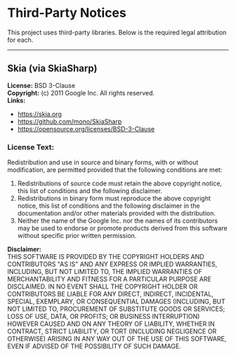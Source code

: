 # Third-Party Notices

This project uses third-party libraries. Below is the required legal attribution for each.

---

## Skia (via SkiaSharp)

**License:** BSD 3-Clause  
**Copyright:** (c) 2011 Google Inc. All rights reserved.  
**Links:**

- https://skia.org
- https://github.com/mono/SkiaSharp
- https://opensource.org/licenses/BSD-3-Clause

### License Text:

Redistribution and use in source and binary forms, with or without modification, are permitted provided that the following conditions are met:

1. Redistributions of source code must retain the above copyright notice, this list of conditions and the following disclaimer.
2. Redistributions in binary form must reproduce the above copyright notice, this list of conditions and the following disclaimer in the documentation and/or other materials provided with the distribution.
3. Neither the name of the Google Inc. nor the names of its contributors may be used to endorse or promote products derived from this software without specific prior written permission.

**Disclaimer:**  
THIS SOFTWARE IS PROVIDED BY THE COPYRIGHT HOLDERS AND CONTRIBUTORS "AS IS" AND ANY EXPRESS OR IMPLIED WARRANTIES, INCLUDING, BUT NOT LIMITED TO, THE IMPLIED WARRANTIES OF MERCHANTABILITY AND FITNESS FOR A PARTICULAR PURPOSE ARE DISCLAIMED. IN NO EVENT SHALL THE COPYRIGHT HOLDER OR CONTRIBUTORS BE LIABLE FOR ANY DIRECT, INDIRECT, INCIDENTAL, SPECIAL, EXEMPLARY, OR CONSEQUENTIAL DAMAGES (INCLUDING, BUT NOT LIMITED TO, PROCUREMENT OF SUBSTITUTE GOODS OR SERVICES; LOSS OF USE, DATA, OR PROFITS; OR BUSINESS INTERRUPTION) HOWEVER CAUSED AND ON ANY THEORY OF LIABILITY, WHETHER IN CONTRACT, STRICT LIABILITY, OR TORT (INCLUDING NEGLIGENCE OR OTHERWISE) ARISING IN ANY WAY OUT OF THE USE OF THIS SOFTWARE, EVEN IF ADVISED OF THE POSSIBILITY OF SUCH DAMAGE.
